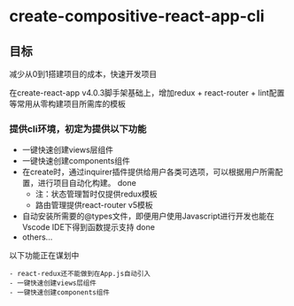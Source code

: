 # create-compositive-react-app-cli

## 目标
减少从0到1搭建项目的成本，快速开发项目

在create-react-app v4.0.3脚手架基础上，增加redux + react-router + lint配置等常用从零构建项目所需库的模板

### 提供cli环境，初定为提供以下功能
- 一键快速创建views层组件
- 一键快速创建components组件
- 在create时，通过inquirer插件提供给用户各类可选项，可以根据用户所需配置，进行项目自动化构建。 done
    - 注：状态管理暂时仅提供redux模板
    - 路由管理提供react-router v5模板
- 自动安装所需要的@types文件，即便用户使用Javascript进行开发也能在Vscode IDE下得到函数提示支持 done
- others...


以下功能正在谋划中
```
- react-redux还不能做到在App.js自动引入
- 一键快速创建views层组件
- 一键快速创建components组件

